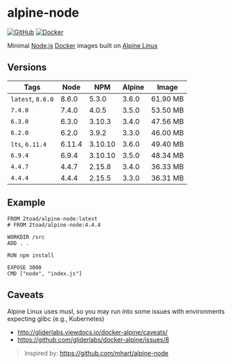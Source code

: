 # alpine-node

[![GitHub](https://img.shields.io/badge/GitHub-OpenSource-green.svg)](https://github.com/2Toad/alpine-node)
[![Docker](https://img.shields.io/badge/Docker-Hub-blue.svg)](https://hub.docker.com/r/2toad/alpine-node/)

Minimal [Node.js](https://nodejs.org/) [Docker](https://www.docker.com/) images built on [Alpine Linux](https://alpinelinux.org/)

## Versions

| Tags              | Node   | NPM     | Alpine | Image    |
|-------------------|--------|---------|--------|----------|
| `latest`, `8.6.0` | 8.6.0  | 5.3.0   | 3.6.0  | 61.90 MB |
| `7.4.0`           | 7.4.0  | 4.0.5   | 3.5.0  | 53.50 MB |
| `6.3.0`           | 6.3.0  | 3.10.3  | 3.4.0  | 47.56 MB |
| `6.2.0`           | 6.2.0  | 3.9.2   | 3.3.0  | 46.00 MB |
| `lts`, `6.11.4`   | 6.11.4 | 3.10.10 | 3.6.0  | 49.40 MB |
| `6.9.4`           | 6.9.4  | 3.10.10 | 3.5.0  | 48.34 MB |
| `4.4.7`           | 4.4.7  | 2.15.8  | 3.4.0  | 36.33 MB |
| `4.4.4`           | 4.4.4  | 2.15.5  | 3.3.0  | 36.31 MB |

## Example
    FROM 2toad/alpine-node:latest
    # FROM 2toad/alpine-node:4.4.4

    WORKDIR /src
    ADD . .

    RUN npm install

    EXPOSE 3000
    CMD ["node", "index.js"]

## Caveats

Alpine Linux uses musl, so you may run into some issues with environments expecting glibc (e.g., Kubernetes)

* http://gliderlabs.viewdocs.io/docker-alpine/caveats/
* https://github.com/gliderlabs/docker-alpine/issues/8

> Inspired by: https://github.com/mhart/alpine-node
